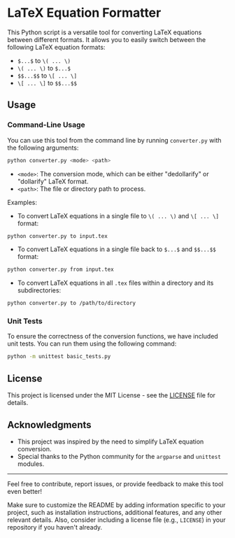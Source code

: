# LaTeX Equation Formatter

This Python script is a versatile tool for converting LaTeX equations between different formats. It allows you to easily switch between the following LaTeX equation formats:

- `$...$` to `\( ... \)`
- `\( ... \)` to `$...$`
- `$$...$$` to `\[ ... \]`
- `\[ ... \]` to `$$...$$`

## Usage

### Command-Line Usage

You can use this tool from the command line by running `converter.py` with the following arguments:

```bash
python converter.py <mode> <path>
```

- `<mode>`: The conversion mode, which can be either "dedollarify" or "dollarify" LaTeX format.
- `<path>`: The file or directory path to process.

Examples:

- To convert LaTeX equations in a single file to `\( ... \)` and `\[ ... \]` format:

```bash
python converter.py to input.tex
```

- To convert LaTeX equations in a single file back to `$...$` and `$$...$$` format:

```bash
python converter.py from input.tex
```

- To convert LaTeX equations in all `.tex` files within a directory and its subdirectories:

```bash
python converter.py to /path/to/directory
```

### Unit Tests

To ensure the correctness of the conversion functions, we have included unit tests. You can run them using the following command:

```bash
python -m unittest basic_tests.py
```

## License

This project is licensed under the MIT License - see the [LICENSE](LICENSE) file for details.

## Acknowledgments

- This project was inspired by the need to simplify LaTeX equation conversion.
- Special thanks to the Python community for the `argparse` and `unittest` modules.

---

Feel free to contribute, report issues, or provide feedback to make this tool even better!


Make sure to customize the README by adding information specific to your project, such as installation instructions, additional features, and any other relevant details. Also, consider including a license file (e.g., `LICENSE`) in your repository if you haven't already.